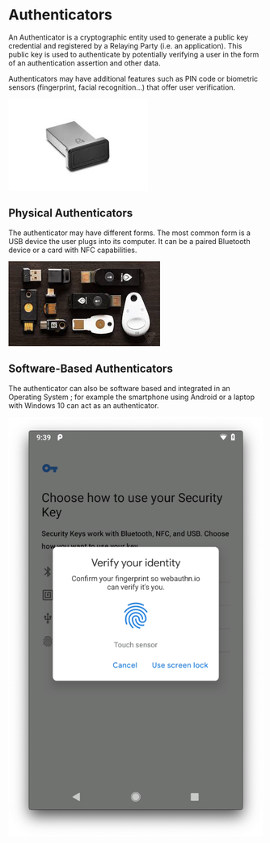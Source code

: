 # Authenticators

An Authenticator is a cryptographic entity used to generate a public key credential and registered by a Relaying Party \(i.e. an application\). This public key is used to authenticate by potentially verifying a user in the form of an authentication assertion and other data.

Authenticators may have additional features such as PIN code or biometric sensors \(fingerprint, facial recognition…\) that offer user verification.

![USB device with fingerprint reader](../.gitbook/assets/images.jpeg)

## Physical Authenticators

The authenticator may have different forms. The most common form is a USB device the user plugs into its computer. It can be a paired Bluetooth device or a card with NFC capabilities.

![Webauthn compatible devices](../.gitbook/assets/fido2.jpeg)

## Software-Based Authenticators

The authenticator can also be software based and integrated in an Operating System ; for example the smartphone using Android or a laptop with Windows 10 can act as an authenticator.

![Android screenshot](../.gitbook/assets/webauthn-android-fennec.png)

